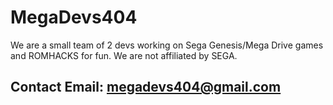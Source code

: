 # MegaDevs404
We are a small team of 2 devs working on Sega Genesis/Mega Drive games and ROMHACKS for fun.
We are not affiliated by SEGA.
## Contact Email: megadevs404@gmail.com
